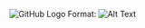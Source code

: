 ![GitHub Logo](https://drive.google.com/open?id=0B4rYUhKDWR4LTHExTXFDZG1LNVU)
Format: ![Alt Text](https://drive.google.com/open?id=0B4rYUhKDWR4LTHExTXFDZG1LNVU)
